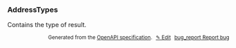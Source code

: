 <!--- This is a generated file, do not edit! -->
<!--- [START woosmap_http_schema_addresstypes] -->
<h3 class="schema-object" id="AddressTypes">AddressTypes</h3>

Contains the type of result.

<p style="text-align: right; font-size: smaller;">Generated from the <a data-label="openapi-github" href="https://github.com/woosmap/openapi-specification" title="Woosmap OpenAPI Specification" class="external">OpenAPI specification</a>.
<a data-label="openapi-github-woosmap-http-schema-addresstypes" data-action="edit" style="margin-left: 5px;" href="https://github.com/woosmap/openapi-specification/blob/main/specification/schemas/AddressTypes.yml" title="Edit on GitHub">✎ Edit</a>
<a data-label="openapi-github-woosmap-http-schema-addresstypes" data-action="bug" style="margin-left: 5px;" href="https://github.com/woosmap/openapi-specification/issues/new?assignees=&labels=type%3A+bug%2C+triage+me&template=bug_report.md&title=[schemas] Bug - AddressTypes" title="File bug for schemas on GitHub"><span class="material-icons">bug_report</span> Report bug</a>
</p>

<!--- [END woosmap_http_schema_addresstypes] -->
